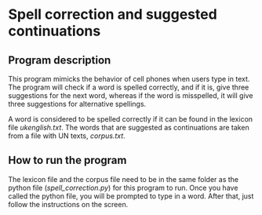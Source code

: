 # Spell correction and suggested continuations

## Program description
This program mimicks the behavior of cell phones when users type
in text. The program will check if a word is spelled correctly, and if it is, give three suggestions for the
next word, whereas if the word is misspelled, it will give three suggestions for alternative spellings.

A word is considered to be spelled correctly if it can be found in the lexicon file *ukenglish.txt*. 
The words that are suggested as continuations are taken from a file 
with UN texts, *corpus.txt*.

## How to run the program
The lexicon file and the corpus file need to be in the same folder as the python file (*spell_correction.py*) for this program to run.
Once you have called the python file, you will be prompted to type in a word. After that, just follow the instructions 
on the screen.


